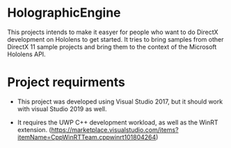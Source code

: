 # HolographicEngine

This projects intends to make it easyer for people who want to do DirectX development on Hololens to get started. It tries to bring samples from other DirectX 11 sample projects and bring them to the context of the Microsoft Hololens API. 

# Project requirments

- This project was developed using Visual Studio 2017, but it should work with visual Studio 2019 as well. 

- It requires the UWP C++ development workload, as well as the WinRT extension. (https://marketplace.visualstudio.com/items?itemName=CppWinRTTeam.cppwinrt101804264) 
